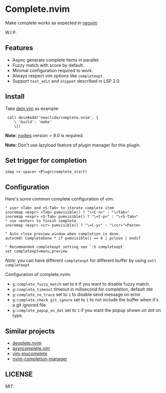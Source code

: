 # Complete.nvim

Make complete works as expected in [neovim](https://github.com/neovim/neovim)

W.I.P.

## Features

* Async generate complete items in parallel.
* Fuzzy match with score by default.
* Minimal configuration required to work.
* Always respect vim options like `completeopt`.
* Support `text_edit` and `snippet` described in LSP 2.0.

## Install

Take [dein.vim](https://github.com/Shougo/dein.vim) as example:

``` vim
 call dein#add('neoclide/complete.nvim', {
    \ 'build': 'make'
    \})
```

**Note:** [nodejs](http://nodejs.org/) version > 9.0 is required.

**Note:** Don't use lazyload feature of plugin manager for this plugin.

## Set trigger for completion

```
imap <c-space> <Plug>(complete_start)
```

## Configuration

Here's some common complete configuration of vim:

``` vim
" user <Tab> and <S-Tab> to iterate complete item
inoremap <expr> <Tab> pumvisible() ? "\<C-n>" : "\<Tab>"
inoremap <expr> <S-Tab> pumvisible() ? "\<C-p>" : "\<S-Tab>"
" use <enter> to finish complete
inoremap <expr> <cr> pumvisible() ? "\<C-y>" : "\<cr>"<Paste>

" Auto close preview window when completion is done.
autocmd! CompleteDone * if pumvisible() == 0 | pclose | endif

" Recommanded completeopt setting see `:h completeopt`
set completeopt=menu,preview
```

*Note:* you can have different `completeopt` for different buffer
by using `setl completeopt`

Configuration of complete.nvim:

* `g:complete_fuzzy_match` set to `0` if you want to disable fuzzy match.
* `g:complete_timeout` timeout in milisecond for completion, default `300`
* `g:complete_no_trace` set to `1` to disable send message on error
* `g:complete_check_git_ignore` set to `1` to not include the buffer when it's a
  git ignored file.
* `g:complete_popup_on_dot` set to `1` if you want the popup shown on dot
  on type.

## Similar projects

* [deoplete.nvim](https://github.com/Shougo/deoplete.nvim)
* [asyncomplete.vim](https://github.com/prabirshrestha/asyncomplete.vim)
* [vim-mucomplete](https://github.com/lifepillar/vim-mucomplete/)
* [nvim-completion-manager](https://github.com/roxma/nvim-completion-manager)

## LICENSE

MIT

